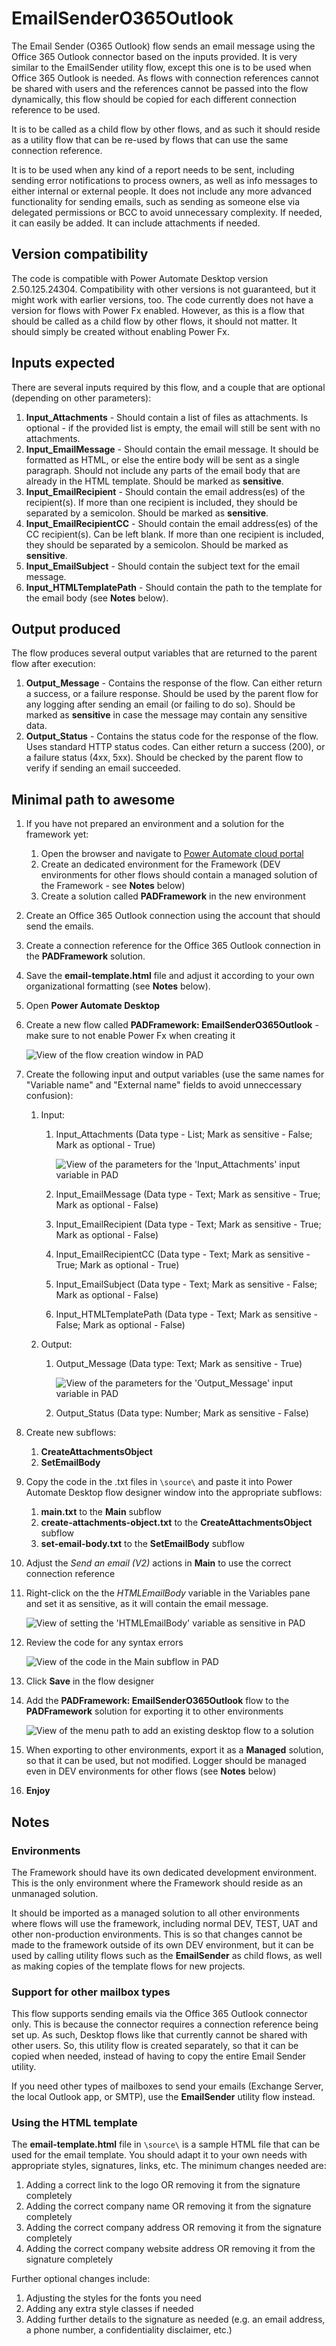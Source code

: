 # EmailSenderO365Outlook

The Email Sender (O365 Outlook) flow sends an email message using the Office 365 Outlook connector based on the inputs provided.
It is very similar to the EmailSender utility flow, except this one is to be used when Office 365 Outlook is needed. As flows with connection references cannot be shared with users and the references cannot be passed into the flow dynamically, this flow should be copied for each different connection reference to be used.

It is to be called as a child flow by other flows, and as such it should reside as a utility flow that can be re-used by flows that can use the same connection reference.

It is to be used when any kind of a report needs to be sent, including sending error notifications to process owners, as well as info messages to either internal or external people.
It does not include any more advanced functionality for sending emails, such as sending as someone else via delegated permissions or BCC to avoid unnecessary complexity. If needed, it can easily be added.
It can include attachments if needed.

## Version compatibility

The code is compatible with Power Automate Desktop version 2.50.125.24304. Compatibility with other versions is not guaranteed, but it might work with earlier versions, too.
The code currently does not have a version for flows with Power Fx enabled. However, as this is a flow that should be called as a child flow by other flows, it should not matter. It should simply be created without enabling Power Fx.

## Inputs expected

There are several inputs required by this flow, and a couple that are optional (depending on other parameters):

1. **Input_Attachments** - Should contain a list of files as attachments. Is optional - if the provided list is empty, the email will still be sent with no attachments.
1. **Input_EmailMessage** - Should contain the email message. It should be formatted as HTML, or else the entire body will be sent as a single paragraph. Should not include any parts of the email body that are already in the HTML template. Should be marked as **sensitive**.
1. **Input_EmailRecipient** - Should contain the email address(es) of the recipient(s). If more than one recipient is included, they should be separated by a semicolon. Should be marked as **sensitive**.
1. **Input_EmailRecipientCC** - Should contain the email address(es) of the CC recipient(s). Can be left blank. If more than one recipient is included, they should be separated by a semicolon. Should be marked as **sensitive**.
1. **Input_EmailSubject** - Should contain the subject text for the email message.
1. **Input_HTMLTemplatePath** - Should contain the path to the template for the email body (see **Notes** below).

## Output produced

The flow produces several output variables that are returned to the parent flow after execution:

1. **Output_Message** - Contains the response of the flow. Can either return a success, or a failure response. Should be used by the parent flow for any logging after sending an email (or failing to do so). Should be marked as **sensitive** in case the message may contain any sensitive data.
1. **Output_Status** - Contains the status code for the response of the flow. Uses standard HTTP status codes. Can either return a success (200), or a failure status (4xx, 5xx). Should be checked by the parent flow to verify if sending an email succeeded.

## Minimal path to awesome

1. If you have not prepared an environment and a solution for the framework yet:
    1. Open the browser and navigate to [Power Automate cloud portal](https://make.powerautomate.com/)
    1. Create an dedicated environment for the Framework (DEV environments for other flows should contain a managed solution of the Framework - see **Notes** below)
    1. Create a solution called **PADFramework** in the new environment
1. Create an Office 365 Outlook connection using the account that should send the emails.
1. Create a connection reference for the Office 365 Outlook connection in the **PADFramework** solution.
1. Save the **email-template.html** file and adjust it according to your own organizational formatting (see **Notes** below).
1. Open **Power Automate Desktop**
1. Create a new flow called **PADFramework: EmailSenderO365Outlook** - make sure to not enable Power Fx when creating it

    ![View of the flow creation window in PAD](./assets/creating-the-flow.png)

1. Create the following input and output variables (use the same names for "Variable name" and "External name" fields to avoid unneccessary confusion):
    1. Input:
        1. Input_Attachments (Data type - List; Mark as sensitive - False; Mark as optional - True)

            ![View of the parameters for the 'Input_Attachments' input variable in PAD](./assets/input-attachments-variable-parameters.png)

        1. Input_EmailMessage (Data type - Text; Mark as sensitive - True; Mark as optional - False)
        1. Input_EmailRecipient (Data type - Text; Mark as sensitive - True; Mark as optional - False)
        1. Input_EmailRecipientCC (Data type - Text; Mark as sensitive - True; Mark as optional - True)
        1. Input_EmailSubject (Data type - Text; Mark as sensitive - False; Mark as optional - False)
        1. Input_HTMLTemplatePath (Data type - Text; Mark as sensitive - False; Mark as optional - False)
    1. Output:
        1. Output_Message (Data type: Text; Mark as sensitive - True)

            ![View of the parameters for the 'Output_Message' input variable in PAD](./assets/output-message-variable-parameters.png)

        1. Output_Status (Data type: Number; Mark as sensitive - False)
1. Create new subflows: 
    1. **CreateAttachmentsObject** 
    1. **SetEmailBody**
1. Copy the code in the .txt files in `\source\` and paste it into Power Automate Desktop flow designer window into the appropriate subflows:
    1. **main.txt** to the **Main** subflow
    1. **create-attachments-object.txt** to the **CreateAttachmentsObject** subflow 
    1. **set-email-body.txt** to the **SetEmailBody** subflow
1. Adjust the *Send an email (V2)* actions in **Main** to use the correct connection reference
1. Right-click on the the *HTMLEmailBody* variable in the Variables pane and set it as sensitive, as it will contain the email message.

    ![View of setting the 'HTMLEmailBody' variable as sensitive in PAD](./assets/setting-html-email-body-variable-as-sensitive.png)

1. Review the code for any syntax errors

    ![View of the code in the Main subflow in PAD](./assets/main-subflow-example.png)

1. Click **Save** in the flow designer
1. Add the **PADFramework: EmailSenderO365Outlook** flow to the **PADFramework** solution for exporting it to other environments

    ![View of the menu path to add an existing desktop flow to a solution](./assets/adding-existing-desktop-flow-to-solution.png)

1. When exporting to other environments, export it as a **Managed** solution, so that it can be used, but not modified. Logger should be managed even in DEV environments for other flows (see **Notes** below)
1. **Enjoy**

## Notes

### Environments

The Framework should have its own dedicated development environment. This is the only environment where the Framework should reside as an unmanaged solution. 

It should be imported as a managed solution to all other environments where flows will use the framework, including normal DEV, TEST, UAT and other non-production environments. This is so that changes cannot be made to the framework outside of its own DEV environment, but it can be used by calling utility flows such as the **EmailSender** as child flows, as well as making copies of the template flows for new projects.

### Support for other mailbox types

This flow supports sending emails via the Office 365 Outlook connector only. This is because the connector requires a connection reference being set up. As such, Desktop flows like that currently cannot be shared with other users. So, this utility flow is created separately, so that it can be copied when needed, instead of having to copy the entire Email Sender utility.

If you need other types of mailboxes to send your emails (Exchange Server, the local Outlook app, or SMTP), use the **EmailSender** utility flow instead.

### Using the HTML template
The **email-template.html** file in `\source\` is a sample HTML file that can be used for the email template. You should adapt it to your own needs with appropriate styles, signatures, links, etc. The minimum changes needed are:
1. Adding a correct link to the logo OR removing it from the signature completely
1. Adding the correct company name OR removing it from the signature completely
1. Adding the correct company address OR removing it from the signature completely
1. Adding the correct company website address OR removing it from the signature completely

Further optional changes include:
1. Adjusting the styles for the fonts you need
1. Adding any extra style classes if needed
1. Adding further details to the signature as needed (e.g. an email address, a phone number, a confidentiality disclaimer, etc.)